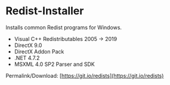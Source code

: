 # Redist-Installer

Installs common Redist programs for Windows.

* Visual C++ Redistributables 2005 -> 2019
* DirectX 9.0
* DirectX Addon Pack
* .NET 4.7.2
* MSXML 4.0 SP2 Parser and SDK

Permalink/Download: [https://git.io/redists](https://git.io/redists)
